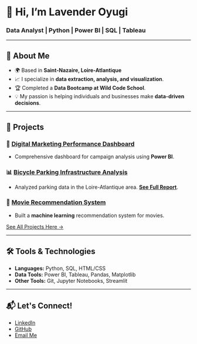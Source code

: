 # 👋 Hi, I’m Lavender Oyugi
### Data Analyst | Python | Power BI | SQL | Tableau

---

## 🌟 About Me
- 🌍 Based in **Saint-Nazaire, Loire-Atlantique**
- 📈 I specialize in **data extraction, analysis, and visualization**.
- 🏆 Completed a **Data Bootcamp at Wild Code School**.
- 💡 My passion is helping individuals and businesses make **data-driven decisions**.

---

## 💼 Projects
### 🚀 **[Digital Marketing Performance Dashboard](link-to-repo)**
- Comprehensive dashboard for campaign analysis using **Power BI**.

### 📊 **[Bicycle Parking Infrastructure Analysis]([link-to-repo](https://github.com/lavenderoyugi/-Bicycle-Parking-Infrastructure-Analysis-in-the-Loire-Atlantique-Area-))**
- Analyzed parking data in the Loire-Atlantique area. **[See Full Report](link-to-repo)**.

### 🤖 **[Movie Recommendation System](link-to-repo)**
- Built a **machine learning** recommendation system for movies.

[See All Projects Here →](link-to-all-projects)

---

## 🛠️ Tools & Technologies
- **Languages:** Python, SQL, HTML/CSS
- **Data Tools:** Power BI, Tableau, Pandas, Matplotlib
- **Other Tools:** Git, Jupyter Notebooks, Streamlit

---

## 📬 Let's Connect!
- [LinkedIn](https://www.linkedin.com/in/lavender-oyugianalyst/)
- [GitHub](https://github.com/Lovelylove03)
- [Email Me](lavenderoyugi1@gmail.com)


